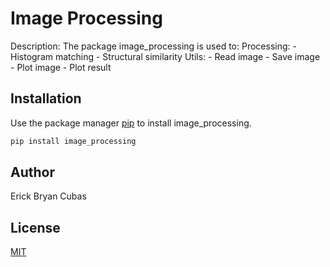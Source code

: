 # Image Processing

Description:
The package image_processing is used to:
    Processing:
        - Histogram matching
        - Structural similarity
    Utils:
        - Read image
        - Save image
        - Plot image
        - Plot result

## Installation

Use the package manager [pip](https://pip.pypa.io/en/stable/) to install image_processing.

```bash
pip install image_processing
```

## Author

Erick Bryan Cubas

## License
[MIT](https://choosealicense.com/licenses/mit/)
